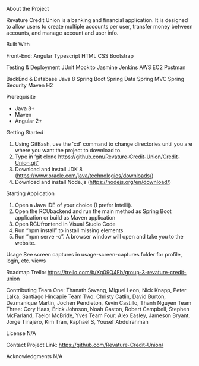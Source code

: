 About the Project

Revature Credit Union is a banking and financial application. It is designed to allow users to create multiple accounts per user, transfer money between accounts, and manage account and user info.


Built With

Front-End:
Angular
Typescript
HTML
CSS
Bootstrap

Testing & Deployment
JUnit
Mockito
Jasmine
Jenkins
AWS EC2
Postman

BackEnd & Database
Java 8
Spring Boot
Spring Data
Spring MVC
Spring Security
Maven
H2

Prerequisite
- Java 8+
- Maven
- Angular 2+

Getting Started
1. Using GitBash, use the 'cd' command to change directories until you are where you want the project to download to.
2. Type in ‘git clone https://github.com/Revature-Credit-Union/Credit-Union.git’
3. Download and install JDK 8 (https://www.oracle.com/java/technologies/downloads/)
4. Download and install Node.js (https://nodejs.org/en/download/)

Starting Application
1. Open a Java IDE of your choice (I prefer Intellij).
2. Open the RCUbackend and run the main method as Spring Boot application or build as Maven application
3. Open RCUfrontend in Visual Studio Code
4. Run “npm install” to install missing elements
5. Run “npm serve -o”. A browser window will open and take you to the website.

Usage
See screen captures in usage-screen-captures folder for profile, login, etc. views

Roadmap
Trello: https://trello.com/b/Xq09Q4Fb/group-3-revature-credit-union

Contributing
Team One: Thanath Savang, Miguel Leon, Nick Knapp, Peter Lalka, Santiago Hincapie
Team Two: Christy Catlin, David Burton, Dezmanique Martin, Jochen Pendleton, Kevin Castillo, Thanh Nguyen
Team Three: Cory Haas, Erick Johnson, Noah Gaston, Robert Campbell, Stephen McFarland, Taelor McBride, Yves
Team Four: Alex Easley, Jameson Bryant, Jorge Tinajero, Kim Tran, Raphael S, Yousef Abdulrahman

License
N/A

Contact
Project Link: https://github.com/Revature-Credit-Union/


Acknowledgments
N/A
